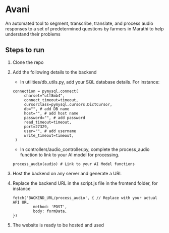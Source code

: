 # Avani
An automated tool to segment, transcribe, translate, and process audio responses to a set of predetermined questions by farmers in Marathi to help understand their problems

## Steps to run

1. Clone the repo
   
2. Add the following details to the backend
   
   * In utilities/db_utils.py, add your SQL database details. For instance:
     
   ```
   connection = pymysql.connect(
        charset="utf8mb4",
        connect_timeout=timeout,
        cursorclass=pymysql.cursors.DictCursor,
        db="", # add DB name
        host="", # add host name
        password="", # add password
        read_timeout=timeout,
        port=27329,
        user="", # add username
        write_timeout=timeout,
    )
   ```
   * In controllers/audio_controller.py, complete the process_audio function to link to your AI model for processing.
   ```
   process_audio(audio) # Link to your AI Model functions
   ```

3. Host the backend on any server and generate a URL

4. Replace the backend URL in the script.js file in the frontend folder, for instance
   ```
   fetch('BACKEND_URL/process_audio', { // Replace with your actual API URL
            method: 'POST',
            body: formData,
   })
   ```
5. The website is ready to be hosted and used
